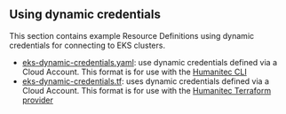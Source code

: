 ## Using dynamic credentials

This section contains example Resource Definitions using dynamic credentials for connecting to EKS clusters.

* [eks-dynamic-credentials.yaml](eks-dynamic-credentials.yaml): use dynamic credentials defined via a Cloud Account. This format is for use with the [Humanitec CLI](https://developer.humanitec.com/platform-orchestrator/cli/)
* [eks-dynamic-credentials.tf](eks-dynamic-credentials.tf): uses dynamic credentials defined via a Cloud Account. This format is for use with the [Humanitec Terraform provider](https://registry.terraform.io/providers/humanitec/humanitec)